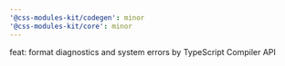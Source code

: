 ```yaml
---
'@css-modules-kit/codegen': minor
'@css-modules-kit/core': minor
---
```


feat: format diagnostics and system errors by TypeScript Compiler API
